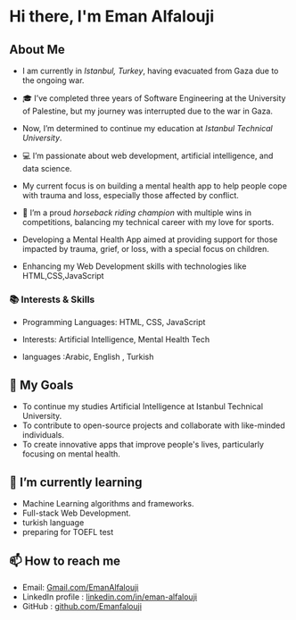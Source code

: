# Hi there, I'm Eman Alfalouji

## About Me

- I am currently in *Istanbul, Turkey*, having evacuated from Gaza
 due to the ongoing war.

- 🎓 I’ve completed three years of Software Engineering at the University of Palestine,
 but my journey was interrupted due to the war in Gaza.

- Now, I’m determined to continue my education at *Istanbul Technical University*.

- 💻 I’m passionate about web development, artificial intelligence, and data science.

- My current focus is on building a mental health app to help people cope with trauma
 and loss, especially those affected by conflict.

- 🏇 I’m a proud *horseback riding champion* with multiple wins in competitions,
 balancing my technical career with my love for sports.

- Developing a Mental Health App aimed at providing support for those impacted by
 trauma, grief, or loss, with a special focus on children.

- Enhancing my Web Development skills with technologies like HTML,CSS,JavaScript

### 📚 Interests & Skills

- Programming Languages: HTML, CSS, JavaScript

- Interests: Artificial Intelligence, Mental Health Tech
- languages :Arabic, English , Turkish

## 🎯 My Goals

- To continue my studies Artificial Intelligence at Istanbul Technical University.
- To contribute to open-source projects and collaborate with like-minded individuals.
- To create innovative apps that improve people's lives,
  particularly focusing on mental health.

## 🌱 I’m currently learning

- Machine Learning algorithms and frameworks.
- Full-stack Web Development.
- turkish language
- preparing for TOEFL test

## 📫 How to reach me

- Email: [Gmail.com/EmanAlfalouji](falouji.eman@gmail.com)
- LinkedIn profile : [linkedin.com/in/eman-alfalouji](https://www.linkedin.com/in/eman-alfalouji-5a6b8033b/)
- GitHub : [github.com/Emanfalouji](https://github.com/Emanfalouji)
